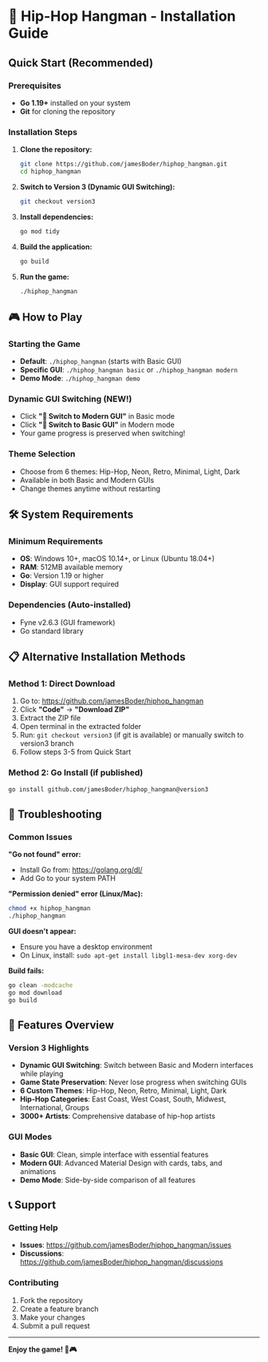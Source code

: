 # 🎤 Hip-Hop Hangman - Installation Guide

## Quick Start (Recommended)

### Prerequisites
- **Go 1.19+** installed on your system
- **Git** for cloning the repository

### Installation Steps

1. **Clone the repository:**
   ```bash
   git clone https://github.com/jamesBoder/hiphop_hangman.git
   cd hiphop_hangman
   ```

2. **Switch to Version 3 (Dynamic GUI Switching):**
   ```bash
   git checkout version3
   ```

3. **Install dependencies:**
   ```bash
   go mod tidy
   ```

4. **Build the application:**
   ```bash
   go build
   ```

5. **Run the game:**
   ```bash
   ./hiphop_hangman
   ```

## 🎮 How to Play

### Starting the Game
- **Default**: `./hiphop_hangman` (starts with Basic GUI)
- **Specific GUI**: `./hiphop_hangman basic` or `./hiphop_hangman modern`
- **Demo Mode**: `./hiphop_hangman demo`

### Dynamic GUI Switching (NEW!)
- Click **"🎨 Switch to Modern GUI"** in Basic mode
- Click **"🎤 Switch to Basic GUI"** in Modern mode
- Your game progress is preserved when switching!

### Theme Selection
- Choose from 6 themes: Hip-Hop, Neon, Retro, Minimal, Light, Dark
- Available in both Basic and Modern GUIs
- Change themes anytime without restarting

## 🛠️ System Requirements

### Minimum Requirements
- **OS**: Windows 10+, macOS 10.14+, or Linux (Ubuntu 18.04+)
- **RAM**: 512MB available memory
- **Go**: Version 1.19 or higher
- **Display**: GUI support required

### Dependencies (Auto-installed)
- Fyne v2.6.3 (GUI framework)
- Go standard library

## 📋 Alternative Installation Methods

### Method 1: Direct Download
1. Go to: https://github.com/jamesBoder/hiphop_hangman
2. Click **"Code"** → **"Download ZIP"**
3. Extract the ZIP file
4. Open terminal in the extracted folder
5. Run: `git checkout version3` (if git is available) or manually switch to version3 branch
6. Follow steps 3-5 from Quick Start

### Method 2: Go Install (if published)
```bash
go install github.com/jamesBoder/hiphop_hangman@version3
```

## 🚨 Troubleshooting

### Common Issues

**"Go not found" error:**
- Install Go from: https://golang.org/dl/
- Add Go to your system PATH

**"Permission denied" error (Linux/Mac):**
```bash
chmod +x hiphop_hangman
./hiphop_hangman
```

**GUI doesn't appear:**
- Ensure you have a desktop environment
- On Linux, install: `sudo apt-get install libgl1-mesa-dev xorg-dev`

**Build fails:**
```bash
go clean -modcache
go mod download
go build
```

## 🎯 Features Overview

### Version 3 Highlights
- **Dynamic GUI Switching**: Switch between Basic and Modern interfaces while playing
- **Game State Preservation**: Never lose progress when switching GUIs
- **6 Custom Themes**: Hip-Hop, Neon, Retro, Minimal, Light, Dark
- **Hip-Hop Categories**: East Coast, West Coast, South, Midwest, International, Groups
- **3000+ Artists**: Comprehensive database of hip-hop artists

### GUI Modes
- **Basic GUI**: Clean, simple interface with essential features
- **Modern GUI**: Advanced Material Design with cards, tabs, and animations
- **Demo Mode**: Side-by-side comparison of all features

## 📞 Support

### Getting Help
- **Issues**: https://github.com/jamesBoder/hiphop_hangman/issues
- **Discussions**: https://github.com/jamesBoder/hiphop_hangman/discussions

### Contributing
1. Fork the repository
2. Create a feature branch
3. Make your changes
4. Submit a pull request

---

**Enjoy the game! 🎤🎮**
